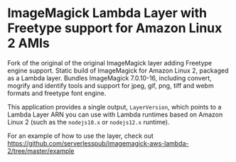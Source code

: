 # ImageMagick Lambda Layer with Freetype support for Amazon Linux 2 AMIs

Fork of the original of the original ImageMagick layer adding Freetype engine support.
Static build of ImageMagick for Amazon Linux 2, packaged as a Lambda layer.
Bundles ImageMagick 7.0.10-16, including convert, mogrify and identify tools
and support for jpeg, gif, png, tiff and webm formats and freetype font engine.

This application provides a single output, `LayerVersion`, which points to a
Lambda Layer ARN you can use with Lambda runtimes based on Amazon Linux 2 (such
as the `nodejs10.x` or `nodejs12.x` runtime).

For an example of how to use the layer, check out https://github.com/serverlesspub/imagemagick-aws-lambda-2/tree/master/example
